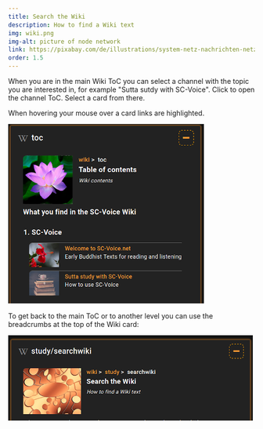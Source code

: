```yaml
---
title: Search the Wiki
description: How to find a Wiki text
img: wiki.png
img-alt: picture of node network
link: https://pixabay.com/de/illustrations/system-netz-nachrichten-netzwerk-927154/
order: 1.5
---
```


When you are in the main Wiki ToC you can select a channel with the topic you are interested in, for example "Sutta sutdy with SC-Voice". Click to open the channel ToC. Select a card from there.

When hovering your mouse over a card links are highlighted.

<img src="img/toc.png" alt="screenshot main ToC">

To get back to the main ToC or to another level you can use the breadcrumbs at the top of the Wiki card:

<img src="img/breadcrumb.png" alt="screenshot breadcrumbs">

